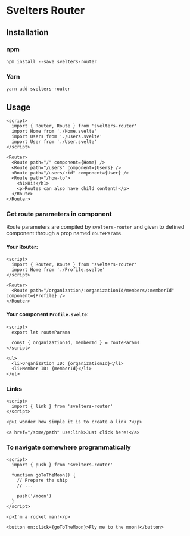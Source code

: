# Svelters Router

## Installation

### npm

```
npm install --save svelters-router
```

### Yarn

```
yarn add svelters-router
```


## Usage

```svelte
<script>
  import { Router, Route } from 'svelters-router'
  import Home from './Home.svelte'
  import Users from './Users.svelte'
  import User from './User.svelte'
</script>

<Router>
  <Route path="/" component={Home} />
  <Route path="/users" component={Users} />
  <Route path="/users/:id" component={User} />
  <Route path="/how-to">
    <h1>Hi!</h1>
    <p>Routes can also have child content!</p>
  </Route>
</Router>
```

### Get route parameters in component

Route parameters are compiled by `svelters-router` and given to defined component through a prop named `routeParams`.

#### Your Router:

```svelte
<script>
  import { Router, Route } from 'svelters-router'
  import Home from './Profile.svelte'
</script>

<Router>
  <Route path="/organization/:organizationId/members/:memberId" component={Profile} />
</Router>
```

#### Your component `Profile.svelte`:

```svelte
<script>
  export let routeParams

  const { organizationId, memberId } = routeParams
</script>

<ul>
  <li>Organization ID: {organizationId}</li>
  <li>Member ID: {memberId}</li>
</ul>

```

### Links

```svelte
<script>
  import { link } from 'svelters-router'
</script>

<p>I wonder how simple it is to create a link ?</p>

<a href="/some/path" use:link>Just click here!</a>
```

### To navigate somewhere programmatically

```svelte
<script>
  import { push } from 'svelters-router'

  function goToTheMoon() {
    // Prepare the ship
    // ...

    push('/moon')
  }
</script>

<p>I'm a rocket man!</p>

<button on:click={goToTheMoon}>Fly me to the moon!</button>
```
